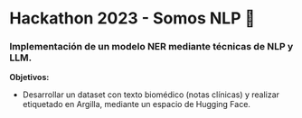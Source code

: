 # Hackathon 2023 - Somos NLP 🤗

### Implementación de un modelo NER mediante técnicas de NLP y LLM.

**Objetivos:** 
- Desarrollar un dataset con texto biomédico (notas clínicas) y realizar etiquetado en Argilla, mediante un espacio de Hugging Face.
